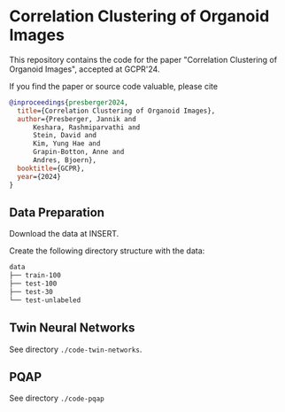 # Correlation Clustering of Organoid Images
This repository contains the code for the paper "Correlation Clustering of Organoid Images", accepted at GCPR'24.

If you find the paper or source code valuable, please cite
```bibtex
@inproceedings{presberger2024,
  title={Correlation Clustering of Organoid Images},
  author={Presberger, Jannik and
      Keshara, Rashmiparvathi and
      Stein, David and
      Kim, Yung Hae and
      Grapin-Botton, Anne and
      Andres, Bjoern},
  booktitle={GCPR},
  year={2024}
}
```



## Data Preparation
Download the data at INSERT.

Create the following directory structure with the data:

```md
data
├── train-100
├── test-100
├── test-30
└── test-unlabeled
```

## Twin Neural Networks
See directory ```./code-twin-networks```.

## PQAP
See directory ```./code-pqap```

